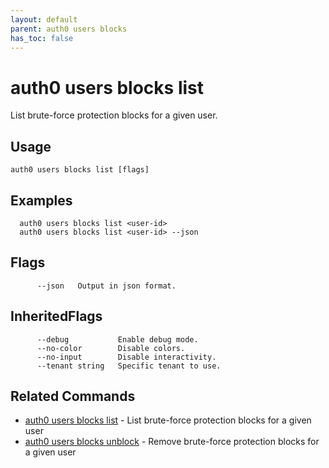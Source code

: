 ```yaml
---
layout: default
parent: auth0 users blocks
has_toc: false
---
```

# auth0 users blocks list

List brute-force protection blocks for a given user.

## Usage
```
auth0 users blocks list [flags]
```

## Examples

```
  auth0 users blocks list <user-id>
  auth0 users blocks list <user-id> --json
```


## Flags

```
      --json   Output in json format.
```


## InheritedFlags

```
      --debug           Enable debug mode.
      --no-color        Disable colors.
      --no-input        Disable interactivity.
      --tenant string   Specific tenant to use.
```


## Related Commands

- [auth0 users blocks list](auth0_users_blocks_list.md) - List brute-force protection blocks for a given user
- [auth0 users blocks unblock](auth0_users_blocks_unblock.md) - Remove brute-force protection blocks for a given user


